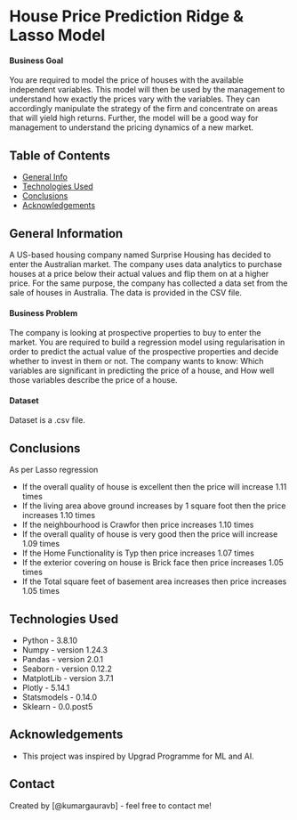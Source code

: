# House Price Prediction Ridge & Lasso Model
#### Business Goal 
You are required to model the price of houses with the available independent variables. This model will then be used by the management to understand how exactly the prices vary with the variables. They can accordingly manipulate the strategy of the firm and concentrate on areas that will yield high returns. Further, the model will be a good way for management to understand the pricing dynamics of a new market.


## Table of Contents
* [General Info](#general-information)
* [Technologies Used](#technologies-used)
* [Conclusions](#conclusions)
* [Acknowledgements](#acknowledgements)

<!-- You can include any other section that is pertinent to your problem -->

## General Information
A US-based housing company named Surprise Housing has decided to enter the Australian market. The company uses data analytics to purchase houses at a price below their actual values and flip them on at a higher price. For the same purpose, the company has collected a data set from the sale of houses in Australia. The data is provided in the CSV file.

#### Business Problem
The company is looking at prospective properties to buy to enter the market. You are required to build a regression model using regularisation in order to predict the actual value of the prospective properties and decide whether to invest in them or not.
The company wants to know:
Which variables are significant in predicting the price of a house, and
How well those variables describe the price of a house.

#### Dataset
Dataset is a .csv file.

<!-- You don't have to answer all the questions - just the ones relevant to your project. -->

## Conclusions
As per Lasso regression
- If the overall quality of house is excellent then the price will increase 1.11 times
- If the living area above ground increases by 1 square foot then the price increases 1.10 times
- If the neighbourhood is Crawfor then price increases 1.10 times
- If the overall quality of house is very good then the price will increase 1.09 times
- If the Home Functionality is Typ then price increases 1.07 times
- If the exterior covering on house is Brick face then price increases 1.05 times
- If the Total square feet of basement area increases then price increases 1.05 times

<!-- You don't have to answer all the questions - just the ones relevant to your project. -->


## Technologies Used
- Python - 3.8.10
- Numpy - version 1.24.3
- Pandas - version 2.0.1
- Seaborn - version 0.12.2
- MatplotLib - version 3.7.1
- Plotly - 5.14.1
- Statsmodels - 0.14.0
- Sklearn - 0.0.post5

<!-- As the libraries versions keep on changing, it is recommended to mention the version of library used in this project -->

## Acknowledgements
- This project was inspired by Upgrad Programme for ML and AI.


## Contact
Created by [@kumargauravb] - feel free to contact me!


<!-- Optional -->
<!-- ## License -->
<!-- This project is open source and available under the [... License](). -->

<!-- You don't have to include all sections - just the one's relevant to your project -->